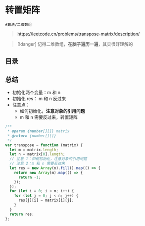 
# 转置矩阵


`#算法/二维数组` 


>  https://leetcode.cn/problems/transpose-matrix/description/



> [!danger]
> 记得二维数组，**在脑子遍历一遍**，其实很好理解的


## 目录
<!-- toc -->
 ## 总结 

- 初始化两个变量：m 和 n 
- 初始化 res： m 和 n 反过来
- 注意点：
	- 如何初始化，**注意对象的引用问题**
	- m 和 n 需要反过来，转置矩阵

```javascript
/**
 * @param {number[][]} matrix
 * @return {number[][]}
 */
var transpose = function (matrix) {
  let m = matrix.length;
  let n = matrix[0].length;
  // 注意 1：如何初始化，注意对象的引用问题
  // 注意 2：m 和 n 需要反过来
  let res = new Array(n).fill().map(() => {
    return new Array(m).map(() => {
      return -1;
    });
  });
  for (let i = 0; i < m; i++) {
    for (let j = 0; j < n; j++) {
      res[j][i] = matrix[i][j];
    }
  }
  return res;
};

```

